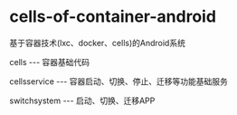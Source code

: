 # cells-of-container-android
基于容器技术(lxc、docker、cells)的Android系统

 cells --- 容器基础代码
 
 cellsservice --- 容器启动、切换、停止、迁移等功能基础服务
 
 switchsystem --- 启动、切换、迁移APP
